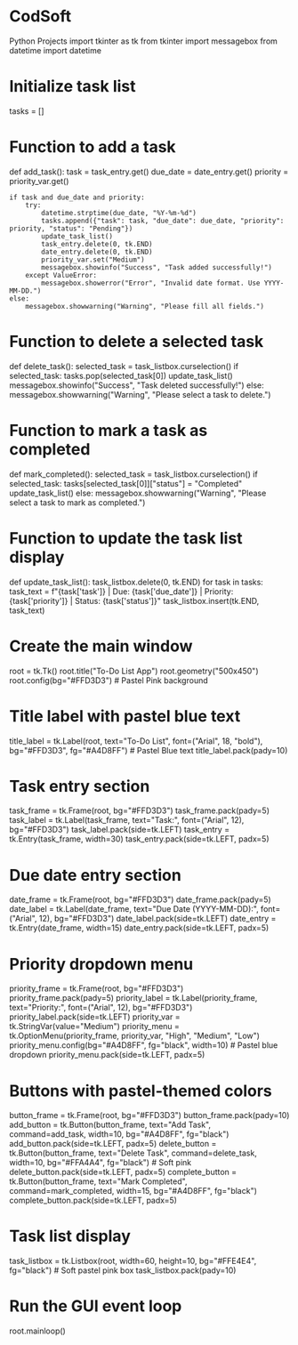 # CodSoft
Python Projects 
import tkinter as tk
from tkinter import messagebox
from datetime import datetime

# Initialize task list
tasks = []

# Function to add a task
def add_task():
    task = task_entry.get()
    due_date = date_entry.get()
    priority = priority_var.get()

    if task and due_date and priority:
        try:
            datetime.strptime(due_date, "%Y-%m-%d")
            tasks.append({"task": task, "due_date": due_date, "priority": priority, "status": "Pending"})
            update_task_list()
            task_entry.delete(0, tk.END)
            date_entry.delete(0, tk.END)
            priority_var.set("Medium")
            messagebox.showinfo("Success", "Task added successfully!")
        except ValueError:
            messagebox.showerror("Error", "Invalid date format. Use YYYY-MM-DD.")
    else:
        messagebox.showwarning("Warning", "Please fill all fields.")

# Function to delete a selected task
def delete_task():
    selected_task = task_listbox.curselection()
    if selected_task:
        tasks.pop(selected_task[0])
        update_task_list()
        messagebox.showinfo("Success", "Task deleted successfully!")
    else:
        messagebox.showwarning("Warning", "Please select a task to delete.")

# Function to mark a task as completed
def mark_completed():
    selected_task = task_listbox.curselection()
    if selected_task:
        tasks[selected_task[0]]["status"] = "Completed"
        update_task_list()
    else:
        messagebox.showwarning("Warning", "Please select a task to mark as completed.")

# Function to update the task list display
def update_task_list():
    task_listbox.delete(0, tk.END)
    for task in tasks:
        task_text = f"{task['task']} | Due: {task['due_date']} | Priority: {task['priority']} | Status: {task['status']}"
        task_listbox.insert(tk.END, task_text)

# Create the main window
root = tk.Tk()
root.title("To-Do List App")
root.geometry("500x450")
root.config(bg="#FFD3D3")  # Pastel Pink background

# Title label with pastel blue text
title_label = tk.Label(root, text="To-Do List", font=("Arial", 18, "bold"), bg="#FFD3D3", fg="#A4D8FF")  # Pastel Blue text
title_label.pack(pady=10)

# Task entry section
task_frame = tk.Frame(root, bg="#FFD3D3")
task_frame.pack(pady=5)
task_label = tk.Label(task_frame, text="Task:", font=("Arial", 12), bg="#FFD3D3")
task_label.pack(side=tk.LEFT)
task_entry = tk.Entry(task_frame, width=30)
task_entry.pack(side=tk.LEFT, padx=5)

# Due date entry section
date_frame = tk.Frame(root, bg="#FFD3D3")
date_frame.pack(pady=5)
date_label = tk.Label(date_frame, text="Due Date (YYYY-MM-DD):", font=("Arial", 12), bg="#FFD3D3")
date_label.pack(side=tk.LEFT)
date_entry = tk.Entry(date_frame, width=15)
date_entry.pack(side=tk.LEFT, padx=5)

# Priority dropdown menu
priority_frame = tk.Frame(root, bg="#FFD3D3")
priority_frame.pack(pady=5)
priority_label = tk.Label(priority_frame, text="Priority:", font=("Arial", 12), bg="#FFD3D3")
priority_label.pack(side=tk.LEFT)
priority_var = tk.StringVar(value="Medium")
priority_menu = tk.OptionMenu(priority_frame, priority_var, "High", "Medium", "Low")
priority_menu.config(bg="#A4D8FF", fg="black", width=10)  # Pastel blue dropdown
priority_menu.pack(side=tk.LEFT, padx=5)

# Buttons with pastel-themed colors
button_frame = tk.Frame(root, bg="#FFD3D3")
button_frame.pack(pady=10)
add_button = tk.Button(button_frame, text="Add Task", command=add_task, width=10, bg="#A4D8FF", fg="black")
add_button.pack(side=tk.LEFT, padx=5)
delete_button = tk.Button(button_frame, text="Delete Task", command=delete_task, width=10, bg="#FFA4A4", fg="black")  # Soft pink
delete_button.pack(side=tk.LEFT, padx=5)
complete_button = tk.Button(button_frame, text="Mark Completed", command=mark_completed, width=15, bg="#A4D8FF", fg="black")
complete_button.pack(side=tk.LEFT, padx=5)

# Task list display
task_listbox = tk.Listbox(root, width=60, height=10, bg="#FFE4E4", fg="black")  # Soft pastel pink box
task_listbox.pack(pady=10)

# Run the GUI event loop
root.mainloop()
